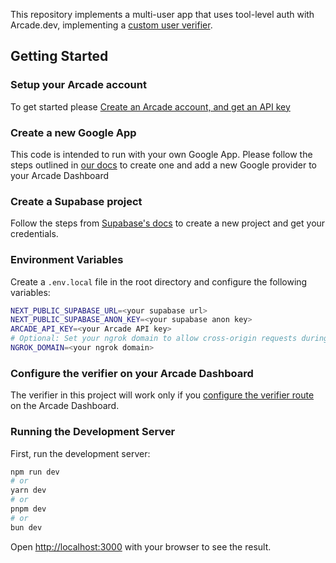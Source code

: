 This repository implements a multi-user app that uses tool-level auth with Arcade.dev, implementing a [custom user verifier](https://docs.arcade.dev/home/auth/secure-auth-production#build-a-custom-user-verifier).

## Getting Started

### Setup your Arcade account

To get started please [Create an Arcade account, and get an API key](https://docs.arcade.dev/home/api-keys)

### Create a new Google App

This code is intended to run with your own Google App. Please follow the steps outlined in [our docs](https://docs.arcade.dev/home/auth-providers/google#configuring-your-own-google-auth-provider-in-arcade) to create one and add a new Google provider to your Arcade Dashboard

### Create a Supabase project

Follow the steps from [Supabase's docs](https://supabase.com/docs/guides/getting-started) to create a new project and get your credentials.

### Environment Variables

Create a `.env.local` file in the root directory and configure the following variables:

```bash
NEXT_PUBLIC_SUPABASE_URL=<your supabase url>
NEXT_PUBLIC_SUPABASE_ANON_KEY=<your supabase anon key>
ARCADE_API_KEY=<your Arcade API key>
# Optional: Set your ngrok domain to allow cross-origin requests during development
NGROK_DOMAIN=<your ngrok domain>
```

### Configure the verifier on your Arcade Dashboard

The verifier in this project will work only if you [configure the verifier route](https://docs.arcade.dev/home/auth/secure-auth-production#add-your-custom-verifier-route-to-arcade) on the Arcade Dashboard.

### Running the Development Server

First, run the development server:

```bash
npm run dev
# or
yarn dev
# or
pnpm dev
# or
bun dev
```

Open [http://localhost:3000](http://localhost:3000) with your browser to see the result.
